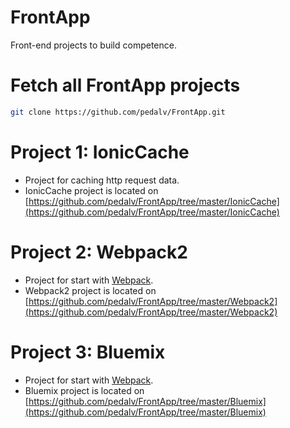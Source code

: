 # FrontApp
Front-end projects to build competence.

# Fetch all FrontApp projects
```bash
git clone https://github.com/pedalv/FrontApp.git
```

# Project 1: IonicCache
- Project for caching http request data.
- IonicCache project is located on [https://github.com/pedalv/FrontApp/tree/master/IonicCache](https://github.com/pedalv/FrontApp/tree/master/IonicCache)

# Project 2: Webpack2
- Project for start with [Webpack](https://webpack.js.org/).
- Webpack2 project is located on [https://github.com/pedalv/FrontApp/tree/master/Webpack2](https://github.com/pedalv/FrontApp/tree/master/Webpack2)

# Project 3: Bluemix
- Project for start with [Webpack](https://webpack.js.org/).
- Bluemix project is located on [https://github.com/pedalv/FrontApp/tree/master/Bluemix](https://github.com/pedalv/FrontApp/tree/master/Bluemix)
